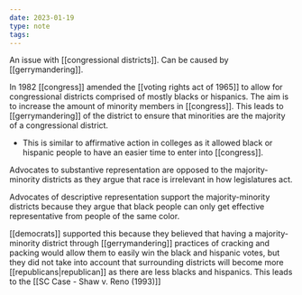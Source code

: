 ```yaml
---
date: 2023-01-19
type: note
tags:
---
```


An issue with [[congressional districts]]. Can be caused by [[gerrymandering]].

In 1982 [[congress]] amended the [[voting rights act of 1965]] to allow for congressional districts comprised of mostly blacks or hispanics. The aim is to increase the amount of minority members in [[congress]]. This leads to [[gerrymandering]] of the district to ensure that minorities are the majority of a congressional district.
- This is similar to affirmative action in colleges as it allowed black or hispanic people to have an easier time to enter into [[congress]].

Advocates to substantive representation are opposed to the majority-minority districts as they argue that race is irrelevant in how legislatures act.

Advocates of descriptive representation support the majority-minority districts because they argue that black people can only get effective representative from people of the same color.

[[democrats]] supported this because they believed that having a majority-minority district through [[gerrymandering]] practices of cracking and packing would allow them to easily win the black and hispanic votes, but they did not take into account that surrounding districts will become more [[republicans|republican]] as there are less blacks and hispanics. This leads to the [[SC Case - Shaw v. Reno (1993)]]
